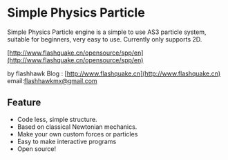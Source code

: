 Simple Physics Particle 
=============
Simple Physics Particle engine is a simple to use AS3 particle system, suitable for beginners, very easy to use. Currently only supports 2D.

[http://www.flashquake.cn/opensource/spp/en](http://www.flashquake.cn/opensource/spp/en)

by flashhawk
Blog : [http://www.flashquake.cn](http://www.flashquake.cn)
email:flashhawkmx@gmail.com

Feature
-------
* Code less, simple structure.
* Based on classical Newtonian mechanics.
* Make your own custom forces or particles
* Easy to make interactive programs
* Open source!


